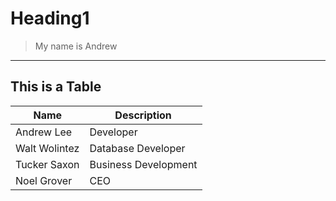 # Heading1

> My name is Andrew

---

## This is a Table

| Name | Description |
| --- | --- |
| Andrew Lee | Developer |
| Walt Wolintez | Database Developer |
| Tucker Saxon | Business Development |
| Noel Grover | CEO |
